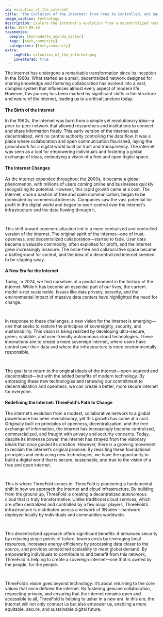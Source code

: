 ```yaml
---
id: evloution_of_the_internet
title: "The Evolution of the Internet: From Free to Controlled, and Back Again"
image_caption: technology
description: Explore the internet's evolution from a decentralized network to a controlled system, and the emerging movement to reclaim its original vision through ThreeFold.
date: 2024-08-16
taxonomies:
  people: [bernadette_amanda_caster]
  tags: [tech,community]
  categories: [tech,community]
extra:
    imgPath: evloution_of_the_internet.png
    isFeatured: true
---
```


The internet has undergone a remarkable transformation since its inception in the 1960s. What started as a small, decentralized network designed for sharing knowledge and fostering collaboration has evolved into a vast, complex system that influences almost every aspect of modern life. However, this journey has been marked by significant shifts in the structure and nature of the internet, leading us to a critical juncture today.

#### The Birth of the Internet
In the 1960s, the internet was born from a simple yet revolutionary idea—a peer-to-peer network that allowed researchers and institutions to connect and share information freely. This early version of the internet was decentralized, with no central authority controlling the data flow. It was a place where collaboration and open communication flourished, laying the groundwork for a digital world built on trust and transparency. The internet was seen as a tool for empowering individuals and fostering a global exchange of ideas, embodying a vision of a free and open digital space.

#### The Internet Changes
As the internet expanded throughout the 2000s, it became a global phenomenon, with millions of users coming online and businesses quickly recognizing its potential. However, this rapid growth came at a cost. The internet, once a bastion of free and open communication, began to be dominated by commercial interests. Companies saw the vast potential for profit in the digital world and began to exert control over the internet's infrastructure and the data flowing through it.

<br/>

This shift toward commercialization led to a more centralized and controlled version of the internet. The original spirit of the internet—one of trust, openness, and decentralized collaboration—started to fade. User data became a valuable commodity, often exploited for profit, and the internet grew increasingly insecure. The once-free and collaborative space became a battleground for control, and the idea of a decentralized internet seemed to be slipping away.

#### A New Era for the Internet
Today, in 2024, we find ourselves at a pivotal moment in the history of the internet. While it has become an essential part of our lives, the current model is not sustainable. Issues like data privacy, security, and the environmental impact of massive data centers have highlighted the need for change.

<br/>

In response to these challenges, a new vision for the internet is emerging—one that seeks to restore the principles of sovereignty, security, and sustainability. This vision is being realized by developing ultra-secure, green, scalable, and user-friendly autonomous cloud technologies. These innovations aim to create a more sovereign internet, where users have control over their data and where the infrastructure is more environmentally responsible.

<br/>

The goal is to return to the original ideals of the internet—open-sourced and decentralized—but with the added benefits of modern technology. By embracing these new technologies and renewing our commitment to decentralization and openness, we can create a better, more secure internet for everyone.

#### Redefining the Internet: ThreeFold's Path to Change
The internet’s evolution from a modest, collaborative network to a global powerhouse has been revolutionary, yet this growth has come at a cost. Originally built on principles of openness, decentralization, and the free exchange of information, the internet has increasingly become centralized, commercialized, and fraught with privacy and security concerns. Today, despite its immense power, the internet has strayed from the visionary ideals that once guided its creation. However, there is a growing movement to reclaim the internet’s original promise. By revisiting these foundational principles and embracing new technologies, we have the opportunity to build a digital world that is secure, sustainable, and true to the vision of a free and open internet.

<br/>

This is where ThreeFold comes in. ThreeFold is pioneering a fundamental shift in how we approach the internet and cloud infrastructure. By building from the ground up, ThreeFold is creating a decentralized autonomous cloud that is truly transformative. Unlike traditional cloud services, which are often centralized and controlled by a few major players, ThreeFold’s infrastructure is distributed across a network of 3Nodes—hardware deployed locally by individuals and communities worldwide.

<br/>

This decentralized approach offers significant benefits: it enhances security by reducing single points of failure, lowers costs by leveraging local resources, increases energy efficiency by processing data closer to the source, and provides unmatched scalability to meet global demand. By empowering individuals to contribute to and benefit from this network, ThreeFold is helping to create a sovereign internet—one that is owned by the people, for the people.

<br/>

ThreeFold’s vision goes beyond technology: it’s about returning to the core values that once defined the internet. By fostering genuine collaboration, respecting privacy, and ensuring that the internet remains open and accessible to all, ThreeFold is helping to usher in a new era. In this era, the internet will not only connect us but also empower us, enabling a more equitable, secure, and sustainable digital future.
